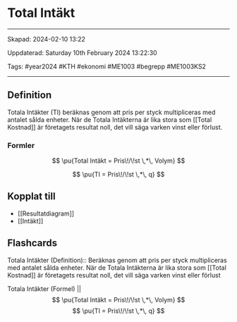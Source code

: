 # Total Intäkt

---

Skapad: 2024-02-10 13:22

Uppdaterad: Saturday 10th February 2024 13:22:30

Tags: #year2024 #KTH #ekonomi #ME1003 #begrepp #ME1003KS2

---

## Definition

Totala Intäkter (TI) beräknas genom att pris per styck multipliceras med antalet sålda enheter. När de Totala Intäkterna är lika stora som [[Total Kostnad]] är företagets resultat noll, det vill säga varken vinst eller förlust.

### Formler

$$
\pu{Total Intäkt =  Pris\!/\!st \,*\, Volym}
$$

$$
\pu{TI =  Pris\!/\!st \,*\, q}
$$

## Kopplat till

- [[Resultatdiagram]]
- [[Intäkt]]

## Flashcards

Totala Intäkter (Definition):: Beräknas genom att pris per styck multipliceras med antalet sålda enheter. När de Totala Intäkterna är lika stora som [[Total Kostnad]] är företagets resultat noll, det vill säga varken vinst eller förlust

Totala Intäkter (Formel)
||
$$
\pu{Total Intäkt =  Pris\!/\!st \,*\, Volym}
$$
$$
\pu{TI =  Pris\!/\!st \,*\, q}
$$
